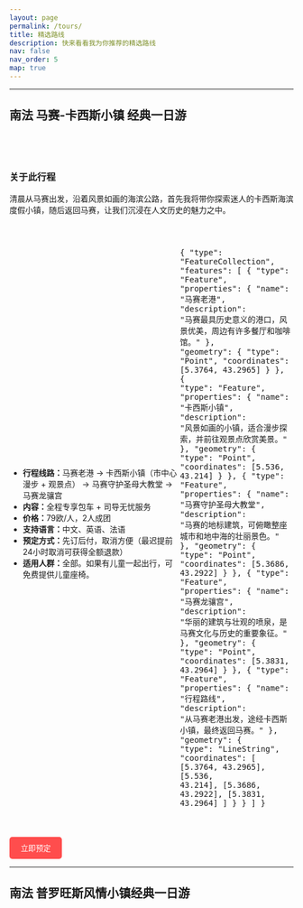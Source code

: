 ```yaml
---
layout: page
permalink: /tours/
title: 精选路线
description: 快来看看我为你推荐的精选路线
nav: false
nav_order: 5
map: true
---
```


---

## 南法 马赛-卡西斯小镇 经典一日游

<div class="carousel-container" id="carousel">
  <!-- 图片将由 JavaScript 动态填充 -->
</div>

<script>
  const accessKey = "0Ukx3h0_C18RepNO7qXDQeFSfYQHh7Mr57cNmAN8X-M";
  const searchQueries = ["marseille vieux port", "cassis", "cassis Cap Canaille", "marseille notre dame de la garde", "marseille palais longchamps", "marseille restaurant"];
  const carouselContainer = document.getElementById("carousel");

  async function fetchUnsplashImages() {
    try {
      for (let query of searchQueries) {
        let response = await fetch(`https://api.unsplash.com/photos/random?query=${query}&client_id=${accessKey}&orientation=landscape`);
        let data = await response.json();
        let img = document.createElement("img");
        img.src = data.urls.regular; 
        img.alt = query;
        img.style.width = "100%";
        img.style.maxWidth = "450px";
        img.style.height = "300px";
        img.style.margin = "0 5px";
        img.style.borderRadius = "2px";
        img.style.boxShadow = "0 2px 4px rgba(0, 0, 0, 0.1)";
        carouselContainer.appendChild(img);
      }
    } catch (error) {
      console.error("Unsplash 图片加载失败", error);
    }
  }

  fetchUnsplashImages();
</script>


<style>
  .carousel-container {
    display: flex;
    overflow-x: auto;
    scroll-behavior: smooth;
    white-space: nowrap;
    padding: 20px;
    margin: 20px 0;
  }

  .carousel-container img {
    width: 100%;
    max-width: 400px;
    height: auto;
    margin: 0 10px;
    border-radius: 5px;
    box-shadow: 0 2px 4px rgba(0, 0, 0, 0.1);
  }
</style>

### 关于此行程
清晨从马赛出发，沿着风景如画的海滨公路，首先我将带你探索迷人的卡西斯海滨度假小镇，随后返回马赛，让我们沉浸在人文历史的魅力之中。
<div style="display: flex; justify-content: space-between; align-items: center;" class="row justify-content-sm-center">
    <div style="width: 60%; text-align: left;" class="col-sm mt-3 mt-md-0">
      <ul>
        <li><b>行程线路：</b>马赛老港 -> 卡西斯小镇（市中心漫步 + 观景点） -> 马赛守护圣母大教堂 -> 马赛龙骧宫</li>
        <li><b>内容：</b>全程专享包车 + 司导无忧服务</li>
        <li><b>价格：</b>79欧/人，2人成团</li>
        <li><b>支持语言：</b>中文、英语、法语</li>
        <li><b>预定方式：</b>先订后付，取消方便（最迟提前24小时取消可获得全额退款）</li>
        <li><b>适用人群：</b>全部。如果有儿童一起出行，可免费提供儿童座椅。</li>
      </ul>
    </div>
    <div style="width: 40%;" class="col-sm mt-3 mt-md-0">
      <pre style="white-space: pre-wrap; word-wrap: break-word;">

  {
  "type": "FeatureCollection",
  "features": [
    {
      "type": "Feature",
      "properties": {
        "name": "马赛老港",
        "description": "马赛最具历史意义的港口，风景优美，周边有许多餐厅和咖啡馆。"
      },
      "geometry": {
        "type": "Point",
        "coordinates": [5.3764, 43.2965]
      }
    },
    {
      "type": "Feature",
      "properties": {
        "name": "卡西斯小镇",
        "description": "风景如画的小镇，适合漫步探索，并前往观景点欣赏美景。"
      },
      "geometry": {
        "type": "Point",
        "coordinates": [5.536, 43.214]
      }
    },
    {
      "type": "Feature",
      "properties": {
        "name": "马赛守护圣母大教堂",
        "description": "马赛的地标建筑，可俯瞰整座城市和地中海的壮丽景色。"
      },
      "geometry": {
        "type": "Point",
        "coordinates": [5.3686, 43.2922]
      }
    },
    {
      "type": "Feature",
      "properties": {
        "name": "马赛龙骧宫",
        "description": "华丽的建筑与壮观的喷泉，是马赛文化与历史的重要象征。"
      },
      "geometry": {
        "type": "Point",
        "coordinates": [5.3831, 43.2964]
      }
    },
    {
      "type": "Feature",
      "properties": {
        "name": "行程路线",
        "description": "从马赛老港出发，途经卡西斯小镇，最终返回马赛。"
      },
      "geometry": {
        "type": "LineString",
        "coordinates": [
          [5.3764, 43.2965],
          [5.536, 43.214],
          [5.3686, 43.2922],
          [5.3831, 43.2964]
        ]
      }
    }
  ]
}
       </pre>
    </div>
</div>


<button style="background: #ff4d4d; color: white; padding: 10px 20px; border: none; cursor: pointer; border-radius: 5px; transition: background 0.3s; margin-top: 10px;">立即预定</button>

---

## 南法 普罗旺斯风情小镇经典一日游

